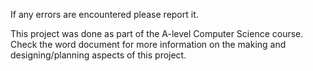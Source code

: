 If any errors are encountered please report it.

This project was done as part of the A-level Computer Science course.
Check the word document for more information on the making and designing/planning aspects of this project.
